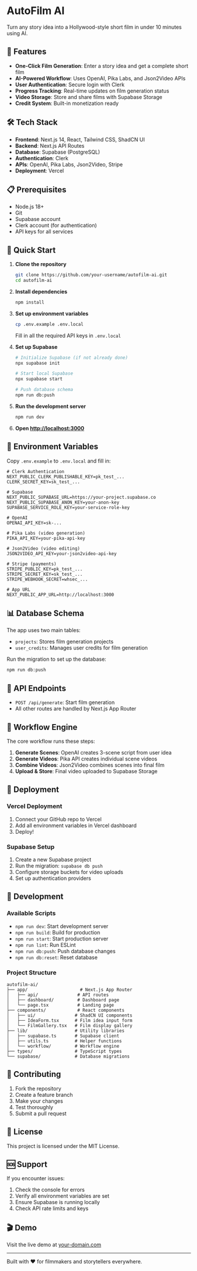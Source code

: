 # AutoFilm AI

Turn any story idea into a Hollywood-style short film in under 10 minutes using AI.

## 🚀 Features

- **One-Click Film Generation**: Enter a story idea and get a complete short film
- **AI-Powered Workflow**: Uses OpenAI, Pika Labs, and Json2Video APIs
- **User Authentication**: Secure login with Clerk
- **Progress Tracking**: Real-time updates on film generation status
- **Video Storage**: Store and share films with Supabase Storage
- **Credit System**: Built-in monetization ready

## 🛠️ Tech Stack

- **Frontend**: Next.js 14, React, Tailwind CSS, ShadCN UI
- **Backend**: Next.js API Routes
- **Database**: Supabase (PostgreSQL)
- **Authentication**: Clerk
- **APIs**: OpenAI, Pika Labs, Json2Video, Stripe
- **Deployment**: Vercel

## 📋 Prerequisites

- Node.js 18+
- Git
- Supabase account
- Clerk account (for authentication)
- API keys for all services

## 🚀 Quick Start

1. **Clone the repository**
   ```bash
   git clone https://github.com/your-username/autofilm-ai.git
   cd autofilm-ai
   ```

2. **Install dependencies**
   ```bash
   npm install
   ```

3. **Set up environment variables**
   ```bash
   cp .env.example .env.local
   ```

   Fill in all the required API keys in `.env.local`

4. **Set up Supabase**
   ```bash
   # Initialize Supabase (if not already done)
   npx supabase init

   # Start local Supabase
   npx supabase start

   # Push database schema
   npm run db:push
   ```

5. **Run the development server**
   ```bash
   npm run dev
   ```

6. **Open [http://localhost:3000](http://localhost:3000)**

## 🔧 Environment Variables

Copy `.env.example` to `.env.local` and fill in:

```env
# Clerk Authentication
NEXT_PUBLIC_CLERK_PUBLISHABLE_KEY=pk_test_...
CLERK_SECRET_KEY=sk_test_...

# Supabase
NEXT_PUBLIC_SUPABASE_URL=https://your-project.supabase.co
NEXT_PUBLIC_SUPABASE_ANON_KEY=your-anon-key
SUPABASE_SERVICE_ROLE_KEY=your-service-role-key

# OpenAI
OPENAI_API_KEY=sk-...

# Pika Labs (video generation)
PIKA_API_KEY=your-pika-api-key

# Json2Video (video editing)
JSON2VIDEO_API_KEY=your-json2video-api-key

# Stripe (payments)
STRIPE_PUBLIC_KEY=pk_test_...
STRIPE_SECRET_KEY=sk_test_...
STRIPE_WEBHOOK_SECRET=whsec_...

# App URL
NEXT_PUBLIC_APP_URL=http://localhost:3000
```

## 📊 Database Schema

The app uses two main tables:

- `projects`: Stores film generation projects
- `user_credits`: Manages user credits for film generation

Run the migration to set up the database:

```bash
npm run db:push
```

## 🎯 API Endpoints

- `POST /api/generate`: Start film generation
- All other routes are handled by Next.js App Router

## 🔄 Workflow Engine

The core workflow runs these steps:

1. **Generate Scenes**: OpenAI creates 3-scene script from user idea
2. **Generate Videos**: Pika API creates individual scene videos
3. **Combine Videos**: Json2Video combines scenes into final film
4. **Upload & Store**: Final video uploaded to Supabase Storage

## 🚀 Deployment

### Vercel Deployment

1. Connect your GitHub repo to Vercel
2. Add all environment variables in Vercel dashboard
3. Deploy!

### Supabase Setup

1. Create a new Supabase project
2. Run the migration: `supabase db push`
3. Configure storage buckets for video uploads
4. Set up authentication providers

## 📝 Development

### Available Scripts

- `npm run dev`: Start development server
- `npm run build`: Build for production
- `npm run start`: Start production server
- `npm run lint`: Run ESLint
- `npm run db:push`: Push database changes
- `npm run db:reset`: Reset database

### Project Structure

```
autofilm-ai/
├── app/                    # Next.js App Router
│   ├── api/               # API routes
│   ├── dashboard/         # Dashboard page
│   └── page.tsx           # Landing page
├── components/            # React components
│   ├── ui/               # ShadCN UI components
│   ├── IdeaForm.tsx      # Film idea input form
│   └── FilmGallery.tsx   # Film display gallery
├── lib/                  # Utility libraries
│   ├── supabase.ts       # Supabase client
│   ├── utils.ts          # Helper functions
│   └── workflow/         # Workflow engine
├── types/                # TypeScript types
└── supabase/             # Database migrations
```

## 🤝 Contributing

1. Fork the repository
2. Create a feature branch
3. Make your changes
4. Test thoroughly
5. Submit a pull request

## 📄 License

This project is licensed under the MIT License.

## 🆘 Support

If you encounter issues:

1. Check the console for errors
2. Verify all environment variables are set
3. Ensure Supabase is running locally
4. Check API rate limits and keys

## 🎬 Demo

Visit the live demo at [your-domain.com](https://your-domain.com)

---

Built with ❤️ for filmmakers and storytellers everywhere.
